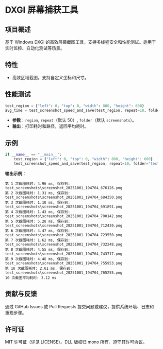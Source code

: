 # DXGI 屏幕捕获工具

## 项目概述

基于 Windows DXGI 的高效屏幕截图工具，支持多线程安全和性能测试。适用于实时监控、自动化测试等场景。

## 特性

- 高效区域截图，支持自定义坐标和尺寸。

## 性能测试
```python
test_region = {"left": 0, "top": 0, "width": 800, "height": 600}
avg_time = test_screenshot_speed_and_save(test_region, repeat=10, folder="test_screenshots")
```

- **参数**：`region`, `repeat`（默认 50）, `folder`（默认 `screenshots`）。
- **输出**：打印耗时和路径，返回平均耗时。

## 示例
```python
if __name__ == "__main__":
    test_region = {"left": 0, "top": 0, "width": 800, "height": 600}
    test_screenshot_speed_and_save(test_region, repeat=10, folder="test_screenshots")
```

**输出示例**：
```
第 1 次截图耗时: 4.96 ms, 保存到: test_screenshots\screenshot_20251001_194704_676126.png
第 2 次截图耗时: 1.31 ms, 保存到: test_screenshots\screenshot_20251001_194704_684350.png
第 3 次截图耗时: 1.10 ms, 保存到: test_screenshots\screenshot_20251001_194704_691891.png
第 4 次截图耗时: 1.43 ms, 保存到: test_screenshots\screenshot_20251001_194704_700142.png
第 5 次截图耗时: 5.28 ms, 保存到: test_screenshots\screenshot_20251001_194704_712430.png
第 6 次截图耗时: 4.47 ms, 保存到: test_screenshots\screenshot_20251001_194704_723550.png
第 7 次截图耗时: 1.62 ms, 保存到: test_screenshots\screenshot_20251001_194704_732248.png
第 8 次截图耗时: 4.55 ms, 保存到: test_screenshots\screenshot_20251001_194704_743717.png
第 9 次截图耗时: 4.48 ms, 保存到: test_screenshots\screenshot_20251001_194704_755953.png
第 10 次截图耗时: 2.01 ms, 保存到: test_screenshots\screenshot_20251001_194704_765255.png
10 次截图平均耗时: 3.12 ms
```

## 贡献与反馈

通过 GitHub Issues 或 Pull Requests 提交问题或建议，提供系统环境、日志和重现步骤。

## 许可证

MIT 许可证（详见 LICENSE）。DLL 版权归 mono 所有，遵守其许可协议。